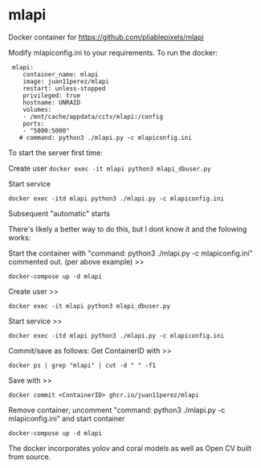 # mlapi
Docker container for https://github.com/pliablepixels/mlapi

Modify 
mlapiconfig.ini to your requirements. To run the docker:

```
 mlapi:
    container_name: mlapi
    image: juan11perez/mlapi
    restart: unless-stopped
    privileged: true
    hostname: UNRAID  
    volumes:
    - /mnt/cache/appdata/cctv/mlapi:/config
    ports:
    - "5000:5000"
   # command: python3 ./mlapi.py -c mlapiconfig.ini    
```   
   
To start the server first time:

Create user ```docker exec -it mlapi python3 mlapi_dbuser.py```

Start service
```
docker exec -itd mlapi python3 ./mlapi.py -c mlapiconfig.ini
```
Subsequent "automatic" starts

There's likely a better way to do this, but I dont know it and the folowing works:

Start the container with "command: python3 ./mlapi.py -c mlapiconfig.ini" commented out. (per above example) >> 
```
docker-compose up -d mlapi
```
Create user >> 
```
docker exec -it mlapi python3 mlapi_dbuser.py
```
Start service >> 
```
docker exec -itd mlapi python3 ./mlapi.py -c mlapiconfig.ini
```
Commit/save as follows:
Get ContainerID with >> 
```
docker ps | grep "mlapi" | cut -d " " -f1
```
Save with >> 
```
docker commit <ContainerID> ghcr.io/juan11perez/mlapi
```
Remove container; uncomment "command: python3 ./mlapi.py -c mlapiconfig.ini" and start container 
```
docker-compose up -d mlapi
```


The docker incorporates yolov and coral models as well as Open CV built from source.
